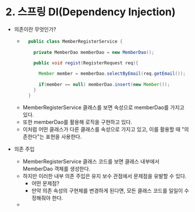 # 2. 스프링 DI(Dependency Injection)

- 의존이란 무엇인가?
  - ```java 
      public class MemberRegisterService {
        
        private MemberDao memberDao = new MemberDao();
    
        public void regist(RegisterRequest req){
        
          Member member = memberDao.selectByEmail(req.getEmail());
          
          if(member == null) memberDao.insert(new Member());
        }  
      }
    ```
  - MemberRegisterService 클래스를 보면 속성으로 memberDao를 가지고 있다.
  - 또한 memberDao를 활용해 로직을 구현하고 있다.
  - 이처럼 어떤 클래스가 다른 클래스를 속성으로 가지고 있고, 이를 활용할 때 "의존한다"는 표현을 사용한다.  


- 의존 주입
  - MemberRegisterService 클래스 코드를 보면 클래스 내부에서 MemberDao 객체를 생성한다.
  - 하지만 이러한 내부 의존 주입은 유지 보수 관점에서 문제점을 유발할 수 있다.
    - 어떤 문제점?
    - 만약 의존 속성의 구현체를 변경하게 된다면, 모든 클래스 코드를 일일이 수정해줘야 한다.
  - 
